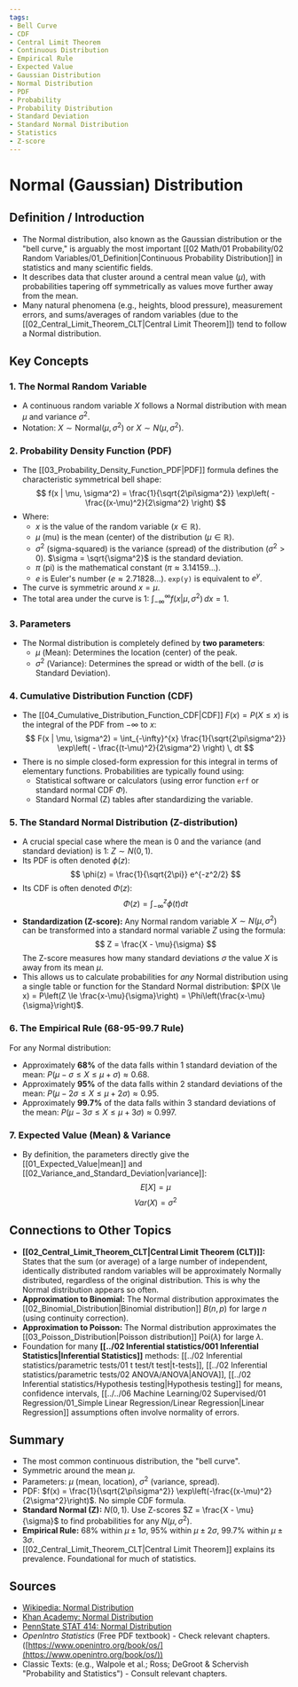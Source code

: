 ```yaml
---
tags:
- Bell Curve
- CDF
- Central Limit Theorem
- Continuous Distribution
- Empirical Rule
- Expected Value
- Gaussian Distribution
- Normal Distribution
- PDF
- Probability
- Probability Distribution
- Standard Deviation
- Standard Normal Distribution
- Statistics
- Z-score
---
```


# Normal (Gaussian) Distribution

## Definition / Introduction
*   The Normal distribution, also known as the Gaussian distribution or the "bell curve," is arguably the most important [[02 Math/01 Probability/02 Random Variables/01_Definition|Continuous Probability Distribution]] in statistics and many scientific fields.
*   It describes data that cluster around a central mean value ($\mu$), with probabilities tapering off symmetrically as values move further away from the mean.
*   Many natural phenomena (e.g., heights, blood pressure), measurement errors, and sums/averages of random variables (due to the [[02_Central_Limit_Theorem_CLT|Central Limit Theorem]]) tend to follow a Normal distribution.

## Key Concepts

### 1. The Normal Random Variable
*   A continuous random variable $X$ follows a Normal distribution with mean $\mu$ and variance $\sigma^2$.
*   Notation: $X \sim \text{Normal}(\mu, \sigma^2)$ or $X \sim N(\mu, \sigma^2)$.

### 2. Probability Density Function (PDF)
*   The [[03_Probability_Density_Function_PDF|PDF]] formula defines the characteristic symmetrical bell shape:
    $$ f(x | \mu, \sigma^2) = \frac{1}{\sqrt{2\pi\sigma^2}} \exp\left( - \frac{(x-\mu)^2}{2\sigma^2} \right) $$
*   Where:
    *   $x$ is the value of the random variable ($x \in \mathbb{R}$).
    *   $\mu$ (mu) is the mean (center) of the distribution ($\mu \in \mathbb{R}$).
    *   $\sigma^2$ (sigma-squared) is the variance (spread) of the distribution ($\sigma^2 > 0$). $\sigma = \sqrt{\sigma^2}$ is the standard deviation.
    *   $\pi$ (pi) is the mathematical constant ($\pi \approx 3.14159...$).
    *   $e$ is Euler's number ($e \approx 2.71828...$). `exp(y)` is equivalent to $e^y$.
*   The curve is symmetric around $x = \mu$.
*   The total area under the curve is 1: $\int_{-\infty}^{\infty} f(x | \mu, \sigma^2) \, dx = 1$.

### 3. Parameters
*   The Normal distribution is completely defined by **two parameters**:
    *   $\mu$ (Mean): Determines the location (center) of the peak.
    *   $\sigma^2$ (Variance): Determines the spread or width of the bell. ($\sigma$ is Standard Deviation).

### 4. Cumulative Distribution Function (CDF)
*   The [[04_Cumulative_Distribution_Function_CDF|CDF]] $F(x) = P(X \le x)$ is the integral of the PDF from $-\infty$ to $x$:
    $$ F(x | \mu, \sigma^2) = \int_{-\infty}^{x} \frac{1}{\sqrt{2\pi\sigma^2}} \exp\left( - \frac{(t-\mu)^2}{2\sigma^2} \right) \, dt $$
*   There is no simple closed-form expression for this integral in terms of elementary functions. Probabilities are typically found using:
    *   Statistical software or calculators (using error function `erf` or standard normal CDF $\Phi$).
    *   Standard Normal (Z) tables after standardizing the variable.

### 5. The Standard Normal Distribution (Z-distribution)
*   A crucial special case where the mean is 0 and the variance (and standard deviation) is 1: $Z \sim N(0, 1)$.
*   Its PDF is often denoted $\phi(z)$:
    $$ \phi(z) = \frac{1}{\sqrt{2\pi}} e^{-z^2/2} $$
*   Its CDF is often denoted $\Phi(z)$:
    $$ \Phi(z) = \int_{-\infty}^{z} \phi(t) dt $$
*   **Standardization (Z-score):** Any Normal random variable $X \sim N(\mu, \sigma^2)$ can be transformed into a standard normal variable $Z$ using the formula:
    $$ Z = \frac{X - \mu}{\sigma} $$
    The Z-score measures how many standard deviations $\sigma$ the value $X$ is away from its mean $\mu$.
*   This allows us to calculate probabilities for *any* Normal distribution using a single table or function for the Standard Normal distribution: $P(X \le x) = P\left(Z \le \frac{x-\mu}{\sigma}\right) = \Phi\left(\frac{x-\mu}{\sigma}\right)$.

### 6. The Empirical Rule (68-95-99.7 Rule)
For any Normal distribution:
*   Approximately **68%** of the data falls within 1 standard deviation of the mean: $P(\mu-\sigma \le X \le \mu+\sigma) \approx 0.68$.
*   Approximately **95%** of the data falls within 2 standard deviations of the mean: $P(\mu-2\sigma \le X \le \mu+2\sigma) \approx 0.95$.
*   Approximately **99.7%** of the data falls within 3 standard deviations of the mean: $P(\mu-3\sigma \le X \le \mu+3\sigma) \approx 0.997$.

### 7. Expected Value (Mean) & Variance
*   By definition, the parameters directly give the [[01_Expected_Value|mean]] and [[02_Variance_and_Standard_Deviation|variance]]:
    $$ E[X] = \mu $$
    $$ Var(X) = \sigma^2 $$

## Connections to Other Topics
*   **[[02_Central_Limit_Theorem_CLT|Central Limit Theorem (CLT)]]:** States that the sum (or average) of a large number of independent, identically distributed random variables will be approximately Normally distributed, regardless of the original distribution. This is why the Normal distribution appears so often.
*   **Approximation to Binomial:** The Normal distribution approximates the [[02_Binomial_Distribution|Binomial distribution]] $B(n, p)$ for large $n$ (using continuity correction).
*   **Approximation to Poisson:** The Normal distribution approximates the [[03_Poisson_Distribution|Poisson distribution]] $\text{Poi}(\lambda)$ for large $\lambda$.
*   Foundation for many **[[../02 Inferential statistics/001 Inferential Statistics|Inferential Statistics]]** methods: [[../02 Inferential statistics/parametric tests/01 t test/t test|t-tests]], [[../02 Inferential statistics/parametric tests/02 ANOVA/ANOVA|ANOVA]], [[../02 Inferential statistics/Hypothesis testing|Hypothesis testing]] for means, confidence intervals, [[../../06 Machine Learning/02 Supervised/01 Regression/01_Simple Linear Regression/Linear Regression|Linear Regression]] assumptions often involve normality of errors.

## Summary
*   The most common continuous distribution, the "bell curve".
*   Symmetric around the mean $\mu$.
*   Parameters: $\mu$ (mean, location), $\sigma^2$ (variance, spread).
*   PDF: $f(x) = \frac{1}{\sqrt{2\pi\sigma^2}} \exp\left(-\frac{(x-\mu)^2}{2\sigma^2}\right)$. No simple CDF formula.
*   **Standard Normal (Z):** $N(0, 1)$. Use Z-scores $Z = \frac{X - \mu}{\sigma}$ to find probabilities for any $N(\mu, \sigma^2)$.
*   **Empirical Rule:** 68% within $\mu \pm 1\sigma$, 95% within $\mu \pm 2\sigma$, 99.7% within $\mu \pm 3\sigma$.
*   [[02_Central_Limit_Theorem_CLT|Central Limit Theorem]] explains its prevalence. Foundational for much of statistics.

## Sources
*   [Wikipedia: Normal Distribution](https://en.wikipedia.org/wiki/Normal_distribution)
*   [Khan Academy: Normal Distribution](https://www.khanacademy.org/math/statistics-probability/modeling-distributions-of-data/normal-distributions-library/v/introduction-to-the-normal-distribution)
*   [PennState STAT 414: Normal Distribution](https://online.stat.psu.edu/stat414/lesson/17)
*   *OpenIntro Statistics* (Free PDF textbook) - Check relevant chapters. ([https://www.openintro.org/book/os/](https://www.openintro.org/book/os/))
*   Classic Texts: (e.g., Walpole et al.; Ross; DeGroot & Schervish "Probability and Statistics") - Consult relevant chapters.